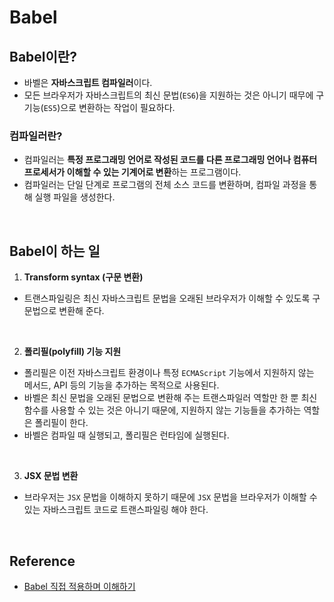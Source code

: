 # Babel

## Babel이란?
- 바벨은 **자바스크립트 컴파일러**이다.
- 모든 브라우저가 자바스크립트의 최신 문법(`ES6`)을 지원하는 것은 아니기 때무에 구 기능(`ES5`)으로 변환하는 작업이 필요하다.

### 컴파일러란?
- 컴파일러는 **특정 프로그래밍 언어로 작성된 코드를 다른 프로그래밍 언어나 컴퓨터 프로세서가 이해할 수 있는 기계어로 변환**하는 프로그램이다.
- 컴파일러는 단일 단계로 프로그램의 전체 소스 코드를 변환하며, 컴파일 과정을 통해 실행 파일을 생성한다.
  
<br/>

## Babel이 하는 일
1. **Transform syntax (구문 변환)**
- 트랜스파일링은 최신 자바스크립트 문법을 오래된 브라우저가 이해할 수 있도록 구 문법으로 변환해 준다.

<br/>

2. **폴리필(polyfill) 기능 지원**
- 폴리필은 이전 자바스크립트 환경이나 특정 `ECMAScript` 기능에서 지원하지 않는 메서드, API 등의 기능을 추가하는 목적으로 사용된다.
- 바벨은 최신 문법을 오래된 문법으로 변환해 주는 트랜스파일러 역할만 한 뿐 최신 함수를 사용할 수 있는 것은 아니기 때문에, 지원하지 않는 기능들을 추가하는 역할은 폴리필이 한다.
- 바벨은 컴파일 때 실행되고, 폴리필은 런타임에 실행된다.

<br/>

3. **JSX 문법 변환**
- 브라우저는 `JSX` 문법을 이해하지 못하기 때문에 `JSX` 문법을 브라우저가 이해할 수 있는 자바스크립트 코드로 트랜스파일링 해야 한다.

<br/>

## Reference
- [Babel 직접 적용하며 이해하기](https://velog.io/@suyeon9456/Babel)
